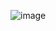 ![image](https://user-images.githubusercontent.com/111434663/202849636-2f4cbac9-40be-453e-9499-afb0ea550337.png)
